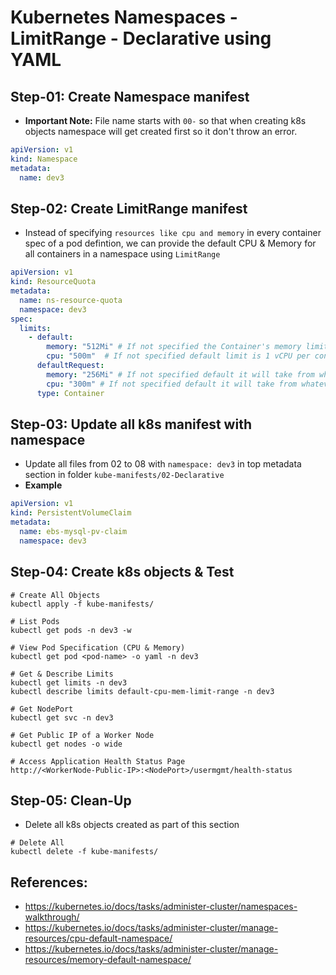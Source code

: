 # Kubernetes Namespaces - LimitRange - Declarative using YAML
## Step-01: Create Namespace manifest
- **Important Note:** File name starts with `00-`  so that when creating k8s objects namespace will get created first so it don't throw an error.
```yml
apiVersion: v1
kind: Namespace
metadata:
  name: dev3
```

## Step-02: Create LimitRange manifest
- Instead of specifying `resources like cpu and memory` in every container spec of a pod defintion, we can provide the default CPU & Memory for all containers in a namespace using `LimitRange`
```yml
apiVersion: v1
kind: ResourceQuota
metadata:
  name: ns-resource-quota
  namespace: dev3
spec:
  limits:
    - default:
        memory: "512Mi" # If not specified the Container's memory limit is set to 512Mi, which is the default memory limit for the namespace.
        cpu: "500m"  # If not specified default limit is 1 vCPU per container 
      defaultRequest:
        memory: "256Mi" # If not specified default it will take from whatever specified in limits.default.memory
        cpu: "300m" # If not specified default it will take from whatever specified in limits.default.cpu
      type: Container                        
```

## Step-03: Update all k8s manifest with namespace
- Update all files from 02 to 08 with `namespace: dev3` in top metadata section in folder `kube-manifests/02-Declarative` 
- **Example**
```yml
apiVersion: v1
kind: PersistentVolumeClaim
metadata:
  name: ebs-mysql-pv-claim
  namespace: dev3
```

## Step-04: Create k8s objects & Test
```
# Create All Objects
kubectl apply -f kube-manifests/

# List Pods
kubectl get pods -n dev3 -w

# View Pod Specification (CPU & Memory)
kubectl get pod <pod-name> -o yaml -n dev3

# Get & Describe Limits
kubectl get limits -n dev3
kubectl describe limits default-cpu-mem-limit-range -n dev3

# Get NodePort
kubectl get svc -n dev3

# Get Public IP of a Worker Node
kubectl get nodes -o wide

# Access Application Health Status Page
http://<WorkerNode-Public-IP>:<NodePort>/usermgmt/health-status

```
## Step-05: Clean-Up
- Delete all k8s objects created as part of this section
```
# Delete All
kubectl delete -f kube-manifests/
```







## References:
- https://kubernetes.io/docs/tasks/administer-cluster/namespaces-walkthrough/
- https://kubernetes.io/docs/tasks/administer-cluster/manage-resources/cpu-default-namespace/
- https://kubernetes.io/docs/tasks/administer-cluster/manage-resources/memory-default-namespace/